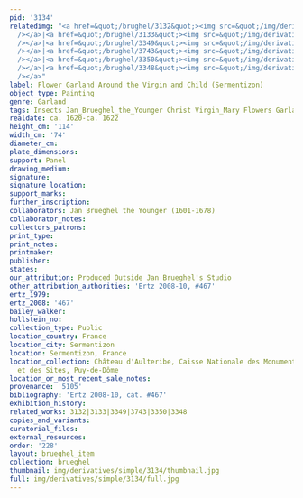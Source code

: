 ```yaml
---
pid: '3134'
relatedimg: "<a href=&quot;/brughel/3132&quot;><img src=&quot;/img/derivatives/simple/3132/thumbnail.jpg&quot;
  /></a>|<a href=&quot;/brughel/3133&quot;><img src=&quot;/img/derivatives/simple/3133/thumbnail.jpg&quot;
  /></a>|<a href=&quot;/brughel/3349&quot;><img src=&quot;/img/derivatives/simple/3349/thumbnail.jpg&quot;
  /></a>|<a href=&quot;/brughel/3743&quot;><img src=&quot;/img/derivatives/simple/3743/thumbnail.jpg&quot;
  /></a>|<a href=&quot;/brughel/3350&quot;><img src=&quot;/img/derivatives/simple/3350/thumbnail.jpg&quot;
  /></a>|<a href=&quot;/brughel/3348&quot;><img src=&quot;/img/derivatives/simple/3348/thumbnail.jpg&quot;
  /></a>"
label: Flower Garland Around the Virgin and Child (Sermentizon)
object_type: Painting
genre: Garland
tags: Insects Jan_Brueghel_the_Younger Christ Virgin_Mary Flowers Garland
realdate: ca. 1620-ca. 1622
height_cm: '114'
width_cm: '74'
diameter_cm: 
plate_dimensions: 
support: Panel
drawing_medium: 
signature: 
signature_location: 
support_marks: 
further_inscription: 
collaborators: Jan Brueghel the Younger (1601-1678)
collaborator_notes: 
collectors_patrons: 
print_type: 
print_notes: 
printmaker: 
publisher: 
states: 
our_attribution: Produced Outside Jan Brueghel's Studio
other_attribution_authorities: 'Ertz 2008-10, #467'
ertz_1979: 
ertz_2008: '467'
bailey_walker: 
hollstein_no: 
collection_type: Public
location_country: France
location_city: Sermentizon
location: Sermentizon, France
location_collection: Château d'Aulteribe, Caisse Nationale des Monuments Historiques
  et des Sites, Puy-de-Dôme
location_or_most_recent_sale_notes: 
provenance: '5105'
bibliography: 'Ertz 2008-10, cat. #467'
exhibition_history: 
related_works: 3132|3133|3349|3743|3350|3348
copies_and_variants: 
curatorial_files: 
external_resources: 
order: '228'
layout: brueghel_item
collection: brueghel
thumbnail: img/derivatives/simple/3134/thumbnail.jpg
full: img/derivatives/simple/3134/full.jpg
---
```

